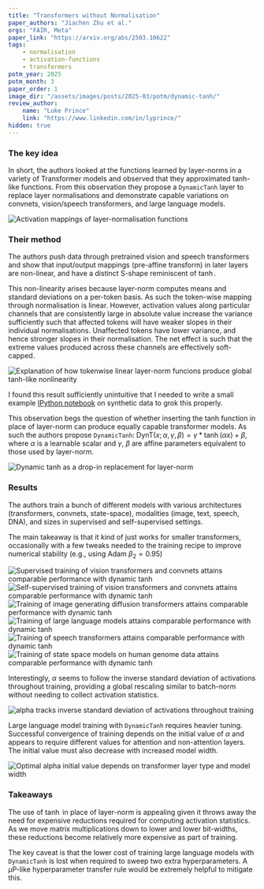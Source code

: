 ```yaml
---
title: "Transformers without Normalisation"
paper_authors: "Jiachen Zhu et al."
orgs: "FAIR, Meta"
paper_link: "https://arxiv.org/abs/2503.10622"
tags:
    - normalisation
    - activation-functions
    - transformers
potm_year: 2025
potm_month: 3
paper_order: 1
image_dir: "/assets/images/posts/2025-03/potm/dynamic-tanh/"
review_author:
    name: "Luke Prince"
    link: "https://www.linkedin.com/in/lyprince/"
hidden: true
---
```


### The key idea

In short, the authors looked at the functions learned by layer-norms in a variety of Transformer models and observed that they approximated tanh-like functions. From this observation they propose a `DynamicTanh` layer to replace layer normalisations and demonstrate capable variations on convnets, vision/speech transformers, and large language models.

<img src="{{ page.image_dir | append: 'FIG-Mappings.png' | relative_url }}" alt="Activation mappings of layer-normalisation functions">

### Their method

The authors push data through pretrained vision and speech transformers and show that input/output mappings (pre-affine transform) in later layers are non-linear, and have a distinct S-shape reminiscent of $\tanh$.

This non-linearity arises because layer-norm computes means and standard deviations on a per-token basis. As such the token-wise mapping through normalisation is linear. However, activation values along particular channels that are consistently large in absolute value increase the variance sufficiently such that affected tokens will have weaker slopes in their individual normalisations. Unaffected tokens have lower variance, and hence stronger slopes in their normalisation. The net effect is such that the extreme values produced across these channels are effectively soft-capped.

<img src="{{ page.image_dir | append: 'FIG-Explain.png' | relative_url }}" alt="Explanation of how tokenwise linear layer-norm funcions produce global tanh-like nonlinearity">

I found this result sufficiently unintuitive that I needed to write a small example [IPython notebook](https://github.com/graphcore-research/graphcore-research.github.io/blob/main/notebooks/2025-03-DynamicTanh.ipynb) on synthetic data to grok this properly.

This observation begs the question of whether inserting the tanh function in place of layer-norm can produce equally capable transformer models. As such the authors propose `DynamicTanh`: $\textrm{DynT}(x; \alpha, \gamma, \beta) = \gamma * \tanh(\alpha x) + \beta$, where $\alpha$ is a learnable scalar and $\gamma$, $\beta$ are affine parameters equivalent to those used by layer-norm.

<img src="{{ page.image_dir | append: 'FIG-Schema.png' | relative_url }}" alt="Dynamic tanh as a drop-in replacement for layer-norm">

### Results

The authors train a bunch of different models with various architectures (transformers, convnets, state-space), modalities (image, text, speech, DNA), and sizes in supervised and self-supervised settings.

The main takeaway is that it kind of just works for smaller transformers, occasionally with a few tweaks needed to the training recipe to improve numerical stability (e.g., using Adam $\beta_2 = 0.95$)

<img src="{{ page.image_dir | append: 'TBL-Vision-Supervised.png' | relative_url }}" alt="Supervised training of vision transformers and convnets attains comparable performance with dynamic tanh">

<img src="{{ page.image_dir | append: 'TBL-Vision-Self-Supervised.png' | relative_url }}" alt="Self-supervised training of vision transformers and convnets attains comparable performance with dynamic tanh">

<img src="{{ page.image_dir | append: 'TBL-Diffusion.png' | relative_url }}" alt="Training of image generating diffusion transformers attains comparable performance with dynamic tanh">

<img src="{{ page.image_dir | append: 'TBL-Language.png' | relative_url }}" alt="Training of large language models attains comparable performance with dynamic tanh">

<img src="{{ page.image_dir | append: 'TBL-Speech.png' | relative_url }}" alt="Training of speech transformers attains comparable performance with dynamic tanh">

<img src="{{ page.image_dir | append: 'TBL-DNA.png' | relative_url }}" alt="Training of state space models on human genome data attains comparable performance with dynamic tanh">

Interestingly, $\alpha$ seems to follow the inverse standard deviation of activations throughout training, providing a global rescaling similar to batch-norm without needing to collect activation statistics.

<img class="constrained_img" src="{{ page.image_dir | append: 'FIG-Alpha.png' | relative_url }}" alt="alpha tracks inverse standard deviation of activations throughout training">

Large language model training with `DynamicTanh` requires heavier tuning. Successful convergence of training depends on the initial value of $\alpha$ and appears to require different values for attention and non-attention layers. The initial value must also decrease with increased model width.

<img src="{{ page.image_dir | append: 'TBL-Alpha-Init-LLM.png' | relative_url }}" alt="Optimal alpha initial value depends on transformer layer type and model width">

### Takeaways

The use of $\tanh$ in place of layer-norm is appealing given it throws away the need for expensive reductions required for computing activation statistics. As we move matrix multiplications down to lower and lower bit-widths, these reductions become relatively more expensive as part of training.

The key caveat is that the lower cost of training large language models with `DynamicTanh` is lost when required to sweep two extra hyperparameters. A $\mu$P-like hyperparameter transfer rule would be extremely helpful to mitigate this.
